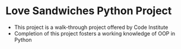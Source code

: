 # Love Sandwiches Python Project

* This project is a walk-through project offered by Code Institute
* Completion of this project fosters a working knowledge of OOP in Python
